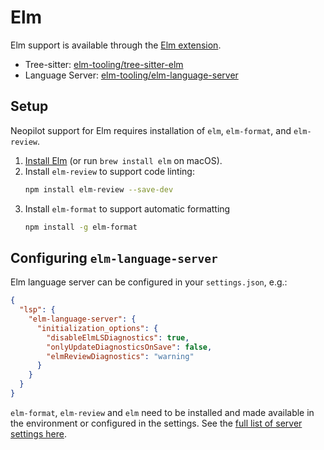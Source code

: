 # Elm

Elm support is available through the [Elm extension](https://github.com/neopilot-extensions/elm).

- Tree-sitter: [elm-tooling/tree-sitter-elm](https://github.com/elm-tooling/tree-sitter-elm)
- Language Server: [elm-tooling/elm-language-server](https://github.com/elm-tooling/elm-language-server)

## Setup

Neopilot support for Elm requires installation of `elm`, `elm-format`, and `elm-review`.

1. [Install Elm](https://guide.elm-lang.org/install/elm.html) (or run `brew install elm` on macOS).
2. Install `elm-review` to support code linting:
   ```sh
   npm install elm-review --save-dev
   ```
3. Install `elm-format` to support automatic formatting
   ```sh
   npm install -g elm-format
   ```

## Configuring `elm-language-server`

Elm language server can be configured in your `settings.json`, e.g.:

```json
{
  "lsp": {
    "elm-language-server": {
      "initialization_options": {
        "disableElmLSDiagnostics": true,
        "onlyUpdateDiagnosticsOnSave": false,
        "elmReviewDiagnostics": "warning"
      }
    }
  }
}
```

`elm-format`, `elm-review` and `elm` need to be installed and made available in the environment or configured in the settings. See the [full list of server settings here](https://github.com/elm-tooling/elm-language-server?tab=readme-ov-file#server-settings).
